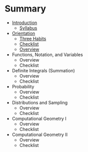 # Summary

* [Introduction](README.md)
   * [Syllabus](syllabus.md)
* [Orientation](chapter1.md)
   * [Three Habits](three_habits.md)
   * [Checklist](checklist.md)
   * [Overview](overview.md)
* Functions, Notation, and Variables
   * Overview
   * Checklist
* Definite Integrals (Summation)
   * Overview
   * Checklist
* Probability
   * Overview
   * Checklist
* Distributions and Sampling
   * Overview
   * Checklist
* Computational Geometry I
   * Overview
   * Checklist
* Computational Geometry II
   * Overview
   * Checklist

